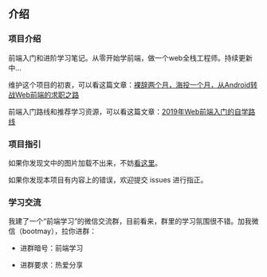 


## 介绍

### 项目介绍

前端入门和进阶学习笔记。从零开始学前端，做一个web全栈工程师。持续更新中...

维护这个项目的初衷，可以看这篇文章：[裸辞两个月，海投一个月，从Android转战Web前端的求职之路](https://zhuanlan.zhihu.com/p/55981212)

前端入门路线和推荐学习资源，可以看这篇文章：[2019年Web前端入门的自学路线](https://www.cnblogs.com/qianguyihao/p/8776837.html)

### 项目指引

如果你发现文中的图片加载不出来，不妨[看这里](https://github.com/smyhvae/Web/issues/20#issue-390074432)。

如果你发现本项目有内容上的错误，欢迎提交 issues 进行指正。

### 学习交流

我建了一个“前端学习”的微信交流群，目前看来，群里的学习氛围很不错。加我微信（bootmay），拉你进群：

- 进群暗号：前端学习

- 进群要求：热爱分享


